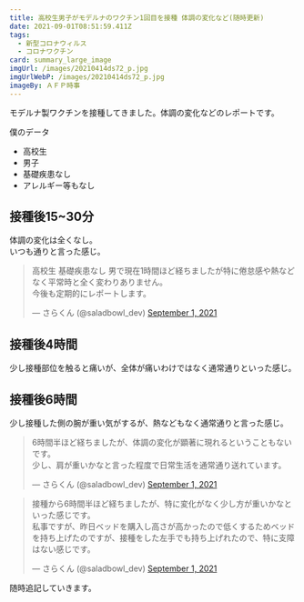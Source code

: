 ```yaml
---
title: 高校生男子がモデルナのワクチン1回目を接種 体調の変化など(随時更新)
date: 2021-09-01T08:51:59.411Z
tags:
  - 新型コロナウィルス
  - コロナワクチン
card: summary_large_image
imgUrl: /images/20210414ds72_p.jpg
imgUrlWebP: /images/20210414ds72_p.jpg
imageBy: ＡＦＰ時事
---
```

モデルナ製ワクチンを接種してきました。体調の変化などのレポートです。

僕のデータ

- 高校生
- 男子
- 基礎疾患なし
- アレルギー等もなし

## 接種後15~30分
体調の変化は全くなし。  
いつも通りと言った感じ。

<blockquote class="twitter-tweet"><p lang="ja" dir="ltr">高校生 基礎疾患なし 男で現在1時間ほど経ちましたが特に倦怠感や熱などなく平常時と全く変わりありません。<br>今後も定期的にレポートします。</p>&mdash; さらくん (@saladbowl_dev) <a href="https://twitter.com/saladbowl_dev/status/1432899757114945548?ref_src=twsrc%5Etfw">September 1, 2021</a></blockquote>

## 接種後4時間
少し接種部位を触ると痛いが、全体が痛いわけではなく通常通りといった感じ。

## 接種後6時間
少し接種した側の腕が重い気がするが、熱などもなく通常通りと言った感じ。
<blockquote class="twitter-tweet"><p lang="ja" dir="ltr">6時間半ほど経ちましたが、体調の変化が顕著に現れるということもないです。<br>少し、肩が重いかなと言った程度で日常生活を通常通り送れています。</p>&mdash; さらくん (@saladbowl_dev) <a href="https://twitter.com/saladbowl_dev/status/1432982710729908224?ref_src=twsrc%5Etfw">September 1, 2021</a></blockquote>
<blockquote class="twitter-tweet"><p lang="ja" dir="ltr">接種から6時間半ほど経ちましたが、特に変化がなく少し方が重いかなといった感じです。<br>私事ですが、昨日ベッドを購入し高さが高かったので低くするためベッドを持ち上げたのですが、接種をした左手でも持ち上げれたので、特に支障はない感じです。</p>&mdash; さらくん (@saladbowl_dev) <a href="https://twitter.com/saladbowl_dev/status/1432982411910864897?ref_src=twsrc%5Etfw">September 1, 2021</a></blockquote>

随時追記していきます。
<script async src="https://platform.twitter.com/widgets.js" charset="utf-8"></script>